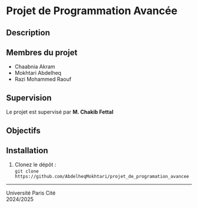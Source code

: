 # Projet de Programmation Avancée

## Description

## Membres du projet
- Chaabnia Akram
- Mokhtari Abdelheq
- Razi Mohammed Raouf

## Supervision
Le projet est supervisé par **M. Chakib Fettal**

## Objectifs


## Installation
1. Clonez le dépôt :  
   `git clone https://github.com/AbdelheqMokhtari/projet_de_programation_avancee`
---

Université Paris Cité  
2024/2025

